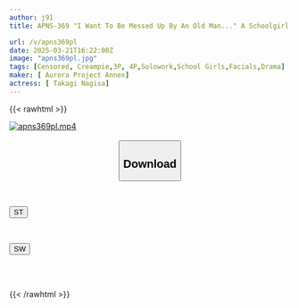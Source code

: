 ```yaml
---
author: j91
title: APNS-369 "I Want To Be Messed Up By An Old Man..." A Schoolgirl With A Fetish For Middle-aged Dicks Is Defiled By Sweaty Old Men And Falls Into Lustful Ecstasy As She Is Gang-raped By Vulgar Old Men... Nagisa Takagi

url: /v/apns369pl
date: 2025-03-21T16:22:00Z
image: "apns369pl.jpg"
tags: [Censored, Creampie,3P, 4P,Solowork,School Girls,Facials,Drama]
maker: [ Aurora Project Annex]
actress: [ Takagi Nagisa]
---
```



{{< rawhtml >}}

<div class="video" data-videoid="Vo2klR71vbHKJrk">
    <a href="javascript:;">
        <img src="/v/apns369pl/apns369pl.jpg" width="WIDTH" height="HEIGHT" alt="apns369pl.mp4" loading="lazy">
    </a>
</div>

<script type="text/javascript" src="https://j91.asia/asset/on-demand-st.js"></script>

<br>
  <link rel="stylesheet" href="https://j91.asia/asset/bs5.css">
  
  <center>
  <button class="btn btn-primary" type="button" data-bs-toggle="collapse" data-bs-target=".multi-collapse" aria-expanded="false" aria-controls="multiCollapseExample1 multiCollapseExample2"><h2>Download</h2></button></center>
</p>
<div class="row">
  <div class="col">
    <div class="collapse multi-collapse" id="multiCollapseExample1">
      <div class="card card-body">
	      	      <br>
<div class="buttons">  
<p><a href="/v/apns369pl/st.html" target="_blank"><button class="btn-hover color-3"><i class="fa fa-download"></i> ST</button></a></p></div>
    </div>
  </div>
</div>
  <div class="col">
    <div class="collapse multi-collapse" id="multiCollapseExample2">
      <div class="card card-body">
	      <br>
<div class="buttons">
<p><a href="/v/apns369pl/sw.html" target="_blank"><button class="btn-hover color-2"><i class="fa fa-download"></i> SW</button></a></p></div>
<br><br>
      </div>
    </div>
  </div>
</div>

{{< /rawhtml >}}